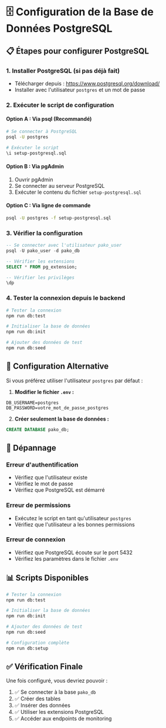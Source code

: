 # 🗄️ Configuration de la Base de Données PostgreSQL

## 📋 **Étapes pour configurer PostgreSQL**

### **1. Installer PostgreSQL (si pas déjà fait)**
- Télécharger depuis : https://www.postgresql.org/download/
- Installer avec l'utilisateur `postgres` et un mot de passe

### **2. Exécuter le script de configuration**

#### **Option A : Via psql (Recommandé)**
```bash
# Se connecter à PostgreSQL
psql -U postgres

# Exécuter le script
\i setup-postgresql.sql
```

#### **Option B : Via pgAdmin**
1. Ouvrir pgAdmin
2. Se connecter au serveur PostgreSQL
3. Exécuter le contenu du fichier `setup-postgresql.sql`

#### **Option C : Via ligne de commande**
```bash
psql -U postgres -f setup-postgresql.sql
```

### **3. Vérifier la configuration**
```sql
-- Se connecter avec l'utilisateur pako_user
psql -U pako_user -d pako_db

-- Vérifier les extensions
SELECT * FROM pg_extension;

-- Vérifier les privilèges
\dp
```

### **4. Tester la connexion depuis le backend**
```bash
# Tester la connexion
npm run db:test

# Initialiser la base de données
npm run db:init

# Ajouter des données de test
npm run db:seed
```

## 🔧 **Configuration Alternative**

Si vous préférez utiliser l'utilisateur `postgres` par défaut :

1. **Modifier le fichier `.env` :**
```env
DB_USERNAME=postgres
DB_PASSWORD=votre_mot_de_passe_postgres
```

2. **Créer seulement la base de données :**
```sql
CREATE DATABASE pako_db;
```

## 🚨 **Dépannage**

### **Erreur d'authentification**
- Vérifiez que l'utilisateur existe
- Vérifiez le mot de passe
- Vérifiez que PostgreSQL est démarré

### **Erreur de permissions**
- Exécutez le script en tant qu'utilisateur `postgres`
- Vérifiez que l'utilisateur a les bonnes permissions

### **Erreur de connexion**
- Vérifiez que PostgreSQL écoute sur le port 5432
- Vérifiez les paramètres dans le fichier `.env`

## 📊 **Scripts Disponibles**

```bash
# Tester la connexion
npm run db:test

# Initialiser la base de données
npm run db:init

# Ajouter des données de test
npm run db:seed

# Configuration complète
npm run db:setup
```

## ✅ **Vérification Finale**

Une fois configuré, vous devriez pouvoir :
1. ✅ Se connecter à la base `pako_db`
2. ✅ Créer des tables
3. ✅ Insérer des données
4. ✅ Utiliser les extensions PostgreSQL
5. ✅ Accéder aux endpoints de monitoring
